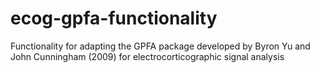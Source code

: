 # ecog-gpfa-functionality
Functionality for adapting the GPFA package developed by Byron Yu and John Cunningham (2009) for electrocorticographic signal analysis
